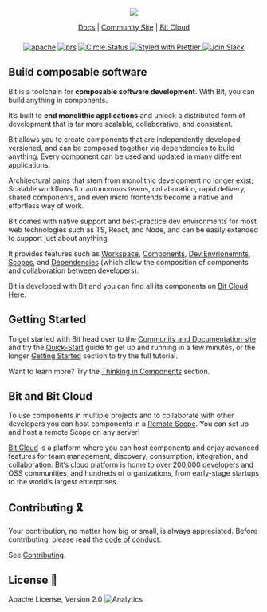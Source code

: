 <p align="center">
  <img src="https://storage.googleapis.com/bit-docs/readme-logo%20(6).png"/>
</p>

<p align="center">
  <a href="https://bit.dev/docs/">Docs</a> |
  <a href="https://bit.dev/">Community Site</a> |
  <a href="https://bit.cloud/">Bit Cloud</a>
</p>

</p>

<h3 align="center">
</h3>

<p align="center">
  
<p align="center">
<a href="https://opensource.org/licenses/Apache-2.0"><img alt="apache" src="https://img.shields.io/badge/License-Apache%202.0-blue.svg"></a>
<a href="https://github.com/teambit/bit/blob/master/CONTRIBUTING.md"><img alt="prs" src="https://img.shields.io/badge/PRs-welcome-brightgreen.svg"></a>
<a href="https://circleci.com/gh/teambit/bit/tree/master"><img alt="Circle Status" src="https://circleci.com/gh/teambit/bit/tree/master.svg?style=shield&circle-token=d9fc5b19b90fb7e0655d941a5d7f21b61174c4e7">
<a href="https://github.com/prettier/prettier"><img alt ="Styled with Prettier" src="https://img.shields.io/badge/styled_with-prettier-ff69b4.svg">
<a href="https://join.slack.com/t/bit-dev-community/shared_invite/zt-o2tim18y-UzwOCFdTafmFKEqm2tXE4w" ><img alt="Join Slack" src="https://img.shields.io/badge/Slack-Join%20Bit%20Slack-blueviolet"/></a>

## Build composable software
 
Bit is a toolchain for **composable software development**. With Bit, you can build anything in components.
  
It’s built to **end monolithic applications** and unlock a distributed form of development that is far more scalable, collaborative, and consistent.  

Bit allows you to create components that are independently developed, versioned, and can be composed together via dependencies to build anything. Every component can be used and updated in many different applications.  

Architectural pains that stem from monolithic development no longer exist; Scalable workflows for autonomous teams, collaboration, rapid delivery, shared components, and even micro frontends become a native and effortless way of work.

Bit comes with native support and best-practice dev environments for most web technologies such as TS, React, and Node, and can be easily extended to support just about anything.  

It provides features such as [Workspace](https://bit.dev/docs/workspace/workspace-overview), [Components](https://bit.dev/docs/components/component-overview), [Dev Envrionemnts](https://bit.dev/docs/envs/envs-overview/), [Scopes](https://bit.dev/docs/scope/scope-overview), and [Dependencies](https://bit.dev/docs/dependencies/dependencies-overview) (which allow the composition of components and collaboration between developers).  

  Bit is developed with Bit and you can find all its components on [Bit Cloud Here](https://bit.cloud/teambit/~scopes).

## Getting Started

To get started with Bit head over to the [Community and Documentation site](https://bit.dev) and try the [Quick-Start](https://bit.dev/docs/quick-start/*) guide to get up and running in a few minutes, or the longer [Getting Started](https://bit.dev/docs/getting-started/installing-bit/installing-bit) section to try the full tutorial.  

Want to learn more? Try the [Thinking in Components](https://bit.dev/docs/thinking-in-components) section.  

## Bit and Bit Cloud

To use components in multiple projects and to collaborate with other developers you can host components in a [Remote Scope](https://bit.dev/docs/scope/running-a-scope-server). You can set up and host a remote Scope on any server!  

[Bit Cloud](https://bit.cloud) is a platform where you can host components and enjoy advanced features for team management, discovery, consumption, integration, and collaboration. Bit’s cloud platform is home to over 200,000 developers and OSS communities, and hundreds of organizations, from early-stage startups to the world’s largest enterprises. 

## Contributing 🎗️

Your contribution, no matter how big or small, is always appreciated. Before contributing, please read the [code of conduct](CODE_OF_CONDUCT.md).

See [Contributing](CONTRIBUTING.md).

## License 💮

Apache License, Version 2.0
![Analytics](https://ga-beacon.appspot.com/UA-96032224-1/bit/readme)
